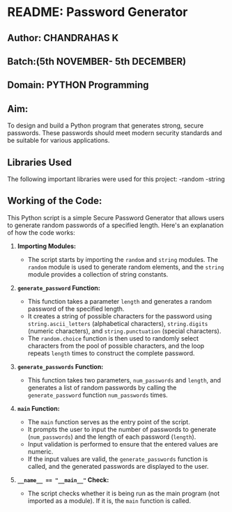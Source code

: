 # README: Password Generator

## Author: CHANDRAHAS K

## Batch:(5th NOVEMBER- 5th DECEMBER)

## Domain: PYTHON Programming

## Aim:

To design and build a Python program that generates strong, secure passwords. These passwords should meet modern security standards and be suitable for various applications.

## Libraries Used

The following important libraries were used for this project:
-random
-string

  ## Working of the Code:

 This Python script is a simple Secure Password Generator that allows users to generate random passwords of a specified length. Here's an explanation of how the code works:

1. **Importing Modules:**
   - The script starts by importing the `random` and `string` modules. The `random` module is used to generate random elements, and the `string` module provides a collection of string constants.

2. **`generate_password` Function:**
   - This function takes a parameter `length` and generates a random password of the specified length.
   - It creates a string of possible characters for the password using `string.ascii_letters` (alphabetical characters), `string.digits` (numeric characters), and `string.punctuation` (special characters).
   - The `random.choice` function is then used to randomly select characters from the pool of possible characters, and the loop repeats `length` times to construct the complete password.

3. **`generate_passwords` Function:**
   - This function takes two parameters, `num_passwords` and `length`, and generates a list of random passwords by calling the `generate_password` function `num_passwords` times.

4. **`main` Function:**
   - The `main` function serves as the entry point of the script.
   - It prompts the user to input the number of passwords to generate (`num_passwords`) and the length of each password (`length`).
   - Input validation is performed to ensure that the entered values are numeric.
   - If the input values are valid, the `generate_passwords` function is called, and the generated passwords are displayed to the user.

5. **`__name__ == "__main__"` Check:**
   - The script checks whether it is being run as the main program (not imported as a module). If it is, the `main` function is called.
